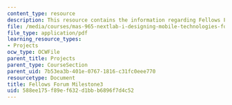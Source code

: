 ```yaml
---
content_type: resource
description: This resource contains the information regarding Fellows Forum Milestone3.
file: /media/courses/mas-965-nextlab-i-designing-mobile-technologies-for-the-next-billion-users-fall-2008/588ee175f89ef632d1bbb6896f7d4c52_MITMAS_965F08_fellows_m3.pdf
file_type: application/pdf
learning_resource_types:
- Projects
ocw_type: OCWFile
parent_title: Projects
parent_type: CourseSection
parent_uid: 7b53ea3b-401e-0767-1816-c31fc0eee770
resourcetype: Document
title: Fellows Forum Milestone3
uid: 588ee175-f89e-f632-d1bb-b6896f7d4c52
---
```

